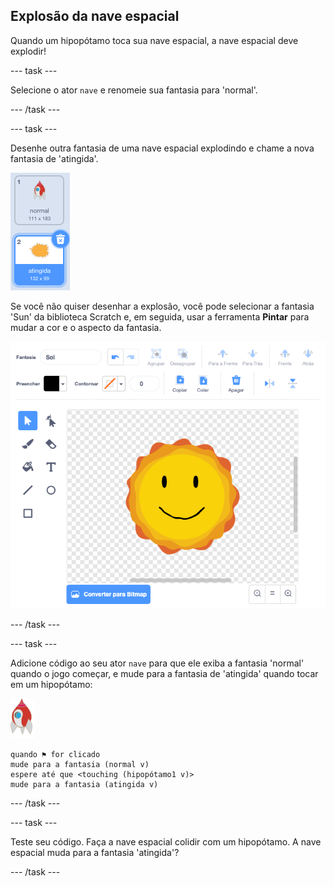 ## Explosão da nave espacial

Quando um hipopótamo toca sua nave espacial, a nave espacial deve explodir!

--- task ---

Selecione o ator `nave` e renomeie sua fantasia para 'normal'.

--- /task ---

--- task ---

Desenhe outra fantasia de uma nave espacial explodindo e chame a nova fantasia de 'atingida'.

![captura de tela](images/invaders-spaceship-costumes.png)

Se você não quiser desenhar a explosão, você pode selecionar a fantasia 'Sun' da biblioteca Scratch e, em seguida, usar a ferramenta **Pintar** para mudar a cor e o aspecto da fantasia.

![captura de tela](images/invaders-sun.png)

--- /task ---

--- task ---

Adicione código ao seu ator `nave` para que ele exiba a fantasia 'normal' quando o jogo começar, e mude para a fantasia de 'atingida' quando tocar em um hipopótamo:

![ator foguete](images/rocket-sprite.png)

```blocks3
quando ⚑ for clicado
mude para a fantasia (normal v)
espere até que <touching (hipopótamo1 v)>
mude para a fantasia (atingida v)
```

--- /task ---

--- task ---

Teste seu código. Faça a nave espacial colidir com um hipopótamo. A nave espacial muda para a fantasia 'atingida'?

--- /task ---